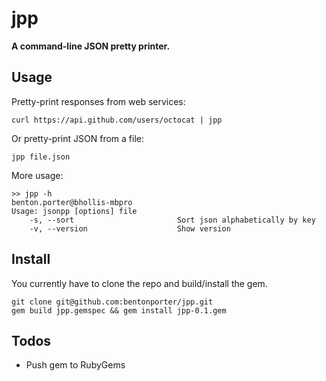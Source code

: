 jpp
===

**A command-line JSON pretty printer.**

Usage
-----

Pretty-print responses from web services:

    curl https://api.github.com/users/octocat | jpp

Or pretty-print JSON from a file:

    jpp file.json
    
More usage:

    >> jpp -h                                                                                                                                    benton.porter@bhollis-mbpro
    Usage: jsonpp [options] file
        -s, --sort                       Sort json alphabetically by key
        -v, --version                    Show version


Install
-------

You currently have to clone the repo and build/install the gem. 

    git clone git@github.com:bentonporter/jpp.git
    gem build jpp.gemspec && gem install jpp-0.1.gem


Todos
-----
- Push gem to RubyGems



